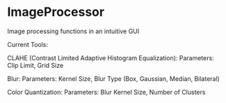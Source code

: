 # ImageProcessor
Image processing functions in an intuitive GUI

Current Tools:

CLAHE (Contrast Limited Adaptive Histogram Equalization):
Parameters: Clip Limit, Grid Size

Blur:
Parameters: Kernel Size, Blur Type (Box, Gaussian, Median, Bilateral)

Color Quantization:
Parameters: Blur Kernel Size, Number of Clusters

